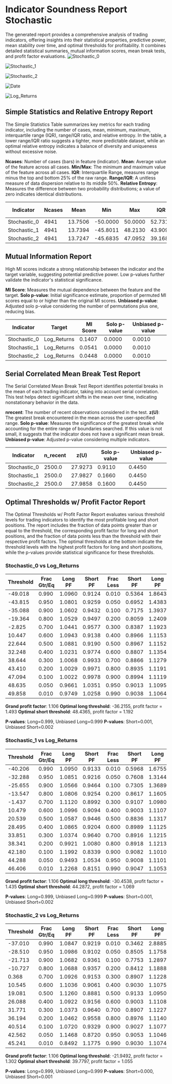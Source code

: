 # Indicator Soundness Report Stochastic
The generated report provides a comprehensive analysis of trading indicators, offering insights into their statistical properties, predictive power, mean stability over time, and optimal thresholds for profitability. It combines detailed statistical summaries, mutual information scores, mean break tests, and profit factor evaluations.
![Stochastic_0](C:\Users\kannd\Documents\cyberBrain\IndicatorReports\Stochastic\images\Stochastic_0.png)

![Stochastic_1](C:\Users\kannd\Documents\cyberBrain\IndicatorReports\Stochastic\images\Stochastic_1.png)

![Stochastic_2](C:\Users\kannd\Documents\cyberBrain\IndicatorReports\Stochastic\images\Stochastic_2.png)

![Date](C:\Users\kannd\Documents\cyberBrain\IndicatorReports\Stochastic\images\Date.png)

![Log_Returns](C:\Users\kannd\Documents\cyberBrain\IndicatorReports\Stochastic\images\Log_Returns.png)

## Simple Statistics and Relative Entropy Report

The Simple Statistics Table summarizes key metrics for each trading indicator, including the number of cases, mean, minimum, maximum, interquartile range (IQR), range/IQR ratio, and relative entropy. In the table, a lower range/IQR ratio suggests a tighter, more predictable dataset, while an optimal relative entropy indicates a balance of diversity and uniqueness without excessive noise.

**Ncases**: Number of cases (bars) in feature (indicator).
**Mean**: Average value of the feature across all cases.
**Min/Max**: The minimum and maximum value of the feature across all cases.
**IQR**: Interquartile Range, measures range minus the top and bottom 25% of the raw range.
**Range/IQR**: A unitless measure of data dispersion relative to its middle 50%.
**Relative Entropy**: Measures the difference between two probability distributions; a value of zero indicates identical distributions.

| Indicator           | Ncases | Mean           | Min            | Max            | IQR            | rnq/IQR        | Relative Entropy    |
|---------------------|--------|----------------|----------------|----------------|----------------|----------------|---------------------|
| Stochastic_0        | 4941   | 13.7506        | -50.0000       | 50.0000        | 52.7310        | 1.8964         | 0.9321              |
| Stochastic_1        | 4941   | 13.7394        | -45.8011       | 48.2130        | 43.9095        | 2.1411         | 0.9438              |
| Stochastic_2        | 4941   | 13.7247        | -45.6835       | 47.0952        | 39.1684        | 2.3687         | 0.9362              |
## Mutual Information Report

High MI scores indicate a strong relationship between the indicator and the target variable, suggesting potential predictive power. Low p-values further validate the indicator's statistical significance.

**MI Score**: Measures the mutual dependence between the feature and the target.
**Solo p-value**: Initial significance estimate, proportion of permuted MI scores equal to or higher than the original MI scores.
**Unbiased p-value**: Adjusted solo p-value considering the number of permutations plus one, reducing bias.

| Indicator           | Target              | MI Score            | Solo p-value        | Unbiased p-value    |
|---------------------|---------------------|---------------------|---------------------|---------------------|
| Stochastic_0       | Log_Returns        | 0.1407              | 0.0000              | 0.0010              |
| Stochastic_1       | Log_Returns        | 0.0541              | 0.0000              | 0.0010              |
| Stochastic_2       | Log_Returns        | 0.0448              | 0.0000              | 0.0010              |

## Serial Correlated Mean Break Test Report

The Serial Correlated Mean Break Test Report identifies potential breaks in the mean of each trading indicator, taking into account serial correlation. This test helps detect significant shifts in the mean over time, indicating nonstationary behavior in the data.

**nrecent**: The number of recent observations considered in the test.
**z(U)**: The greatest break encountered in the mean across the user-specified range.
**Solo p-value**: Measures the significance of the greatest break while accounting for the entire range of boundaries searched. If this value is not small, it suggests that the indicator does not have a significant mean break.
**Unbiased p-value**: Adjusted p-value considering multiple indicators.

| Indicator           | n_recent | z(U)     | Solo p-value | Unbiased p-value |
|---------------------|----------|----------|--------------|-----------------|
| Stochastic_0        | 2500.0   | 27.9273  | 0.9110       | 0.4450          |
| Stochastic_1        | 2500.0   | 27.9827  | 0.1660       | 0.4450          |
| Stochastic_2        | 2500.0   | 27.9858  | 0.1600       | 0.4450          |

## Optimal Thresholds w/ Profit Factor Report

The Optimal Thresholds w/ Profit Factor Report evaluates various threshold levels for trading indicators to identify the most profitable long and short positions. The report includes the fraction of data points greater than or equal to the threshold, the corresponding profit factor for long and short positions, and the fraction of data points less than the threshold with their respective profit factors. The optimal thresholds at the bottom indicate the threshold levels with the highest profit factors for long and short positions, while the p-values provide statistical significance for these thresholds.

### Stochastic_0 vs Log_Returns

| Threshold | Frac Gtr/Eq | Long PF    | Short PF   | Frac Less | Short PF   | Long PF    |
|-----------|-------------|------------|------------|-----------|------------|------------|
|  -49.018 |      0.990 |       1.0960 |       0.9124 |         0.010 |       0.5364 |       1.8643 |
|  -43.815 |      0.950 |       1.0801 |       0.9259 |         0.050 |       0.6952 |       1.4383 |
|  -35.088 |      0.900 |       1.0602 |       0.9432 |         0.100 |       0.7175 |       1.3937 |
|  -19.364 |      0.800 |       1.0529 |       0.9497 |         0.200 |       0.8059 |       1.2409 |
|   -2.825 |      0.700 |       1.0441 |       0.9577 |         0.300 |       0.8387 |       1.1923 |
|   10.447 |      0.600 |       1.0943 |       0.9138 |         0.400 |       0.8966 |       1.1153 |
|   22.644 |      0.500 |       1.0881 |       0.9190 |         0.500 |       0.8967 |       1.1152 |
|   32.248 |      0.400 |       1.0231 |       0.9774 |         0.600 |       0.8807 |       1.1354 |
|   38.644 |      0.300 |       1.0068 |       0.9933 |         0.700 |       0.8866 |       1.1279 |
|   43.410 |      0.200 |       1.0029 |       0.9971 |         0.800 |       0.8935 |       1.1191 |
|   47.094 |      0.100 |       1.0022 |       0.9978 |         0.900 |       0.8994 |       1.1119 |
|   48.635 |      0.050 |       0.9661 |       1.0351 |         0.950 |       0.9013 |       1.1095 |
|   49.858 |      0.010 |       0.9749 |       1.0258 |         0.990 |       0.9038 |       1.1064 |

**Grand profit factor**: 1.106
**Optimal long threshold**: -36.2155, profit factor = 1.493
**Optimal short threshold**: 48.4365, profit factor = 1.192

**P-values**: Long=0.999, Unbiased Long=0.999
**P-values**: Short=0.001, Unbiased Short=0.002

### Stochastic_1 vs Log_Returns

| Threshold | Frac Gtr/Eq | Long PF    | Short PF   | Frac Less | Short PF   | Long PF    |
|-----------|-------------|------------|------------|-----------|------------|------------|
|  -40.206 |      0.990 |       1.0950 |       0.9133 |         0.010 |       0.5968 |       1.6755 |
|  -32.288 |      0.950 |       1.0851 |       0.9216 |         0.050 |       0.7608 |       1.3144 |
|  -25.655 |      0.900 |       1.0566 |       0.9464 |         0.100 |       0.7305 |       1.3689 |
|  -13.547 |      0.800 |       1.0806 |       0.9254 |         0.200 |       0.8617 |       1.1605 |
|   -1.437 |      0.700 |       1.1120 |       0.8992 |         0.300 |       0.9107 |       1.0980 |
|   10.479 |      0.600 |       1.0996 |       0.9094 |         0.400 |       0.9003 |       1.1107 |
|   20.539 |      0.500 |       1.0587 |       0.9446 |         0.500 |       0.8836 |       1.1317 |
|   28.495 |      0.400 |       1.0865 |       0.9204 |         0.600 |       0.8989 |       1.1125 |
|   33.851 |      0.300 |       1.0374 |       0.9640 |         0.700 |       0.8916 |       1.1215 |
|   38.341 |      0.200 |       0.9921 |       1.0080 |         0.800 |       0.8918 |       1.1213 |
|   42.180 |      0.100 |       1.1992 |       0.8339 |         0.900 |       0.9082 |       1.1010 |
|   44.288 |      0.050 |       0.9493 |       1.0534 |         0.950 |       0.9008 |       1.1101 |
|   46.406 |      0.010 |       1.2268 |       0.8151 |         0.990 |       0.9047 |       1.1053 |

**Grand profit factor**: 1.106
**Optimal long threshold**: -30.4538, profit factor = 1.435
**Optimal short threshold**: 44.2872, profit factor = 1.069

**P-values**: Long=0.999, Unbiased Long=0.999
**P-values**: Short=0.001, Unbiased Short=0.002

### Stochastic_2 vs Log_Returns

| Threshold | Frac Gtr/Eq | Long PF    | Short PF   | Frac Less | Short PF   | Long PF    |
|-----------|-------------|------------|------------|-----------|------------|------------|
|  -37.010 |      0.990 |       1.0847 |       0.9219 |         0.010 |       0.3462 |       2.8885 |
|  -28.510 |      0.950 |       1.0986 |       0.9102 |         0.050 |       0.8505 |       1.1758 |
|  -21.713 |      0.900 |       1.0682 |       0.9361 |         0.100 |       0.7753 |       1.2897 |
|  -10.727 |      0.800 |       1.0688 |       0.9357 |         0.200 |       0.8412 |       1.1888 |
|    0.368 |      0.700 |       1.0926 |       0.9153 |         0.300 |       0.8907 |       1.1228 |
|   10.545 |      0.600 |       1.1036 |       0.9061 |         0.400 |       0.9030 |       1.1075 |
|   19.081 |      0.500 |       1.1260 |       0.8881 |         0.500 |       0.9133 |       1.0950 |
|   26.088 |      0.400 |       1.0922 |       0.9156 |         0.600 |       0.9003 |       1.1108 |
|   31.771 |      0.300 |       1.0373 |       0.9640 |         0.700 |       0.8907 |       1.1227 |
|   36.194 |      0.200 |       1.0462 |       0.9558 |         0.800 |       0.8976 |       1.1140 |
|   40.514 |      0.100 |       1.0720 |       0.9329 |         0.900 |       0.9027 |       1.1077 |
|   42.562 |      0.050 |       1.1468 |       0.8720 |         0.950 |       0.9053 |       1.1046 |
|   45.241 |      0.010 |       0.8492 |       1.1775 |         0.990 |       0.9030 |       1.1074 |

**Grand profit factor**: 1.106
**Optimal long threshold**: -21.9492, profit factor = 1.302
**Optimal short threshold**: 39.7797, profit factor = 1.055

**P-values**: Long=0.999, Unbiased Long=0.999
**P-values**: Short=0.000, Unbiased Short=0.001
